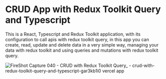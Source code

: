 # CRUD App with Redux Toolkit Query and Typescript 
This is a React, Typescript and Redux Toolkit application, with its configuration to call apis with redux toolkit query, in this app you can create, read, update and delete data in a very simple way, managing your data with redux toolkit and using queries and mutations with redux toolkit query.

![FireShot Capture 040 - CRUD with Redux Toolkit Query_ - crud-with-redux-toolkit-query-and-typescript-gar3kb1i0 vercel app](https://github.com/adore1968/crud-with-redux-toolkit-query-and-typescript/assets/101434158/bf287f7c-3719-4785-9e6f-539ef4542a70)
